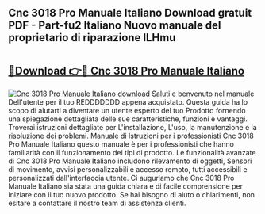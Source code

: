 ## Cnc 3018 Pro Manuale Italiano Download gratuit PDF - Part-fu2 Italiano Nuovo manuale del proprietario di riparazione lLHmu

# <h2><a href="http://dfh2lr.blite.top/?on=Cnc+3018+Pro+Manuale+Italiano">🔗Download 👉🔴 Cnc 3018 Pro Manuale Italiano</a></h2>

[![Cnc 3018 Pro Manuale Italiano download](https://i.imgur.com/lujVjoI.png)](http://dfh2lr.blite.top/?on=Cnc+3018+Pro+Manuale+Italiano)
Saluti e benvenuto nel manuale Dell'utente per il tuo REDDDDDDD appena acquistato. Questa guida ha lo scopo di aiutarti a diventare un utente esperto del tuo Prodotto fornendo una spiegazione dettagliata delle sue caratteristiche, funzioni e vantaggi. Troverai istruzioni dettagliate per L'installazione, L'uso, la manutenzione e la risoluzione dei problemi. Manuale di Istruzioni per i professionisti Cnc 3018 Pro Manuale Italiano questo manuale è per i professionisti che hanno familiarità con il funzionamento dei tipi di prodotto. Le funzionalità avanzate di Cnc 3018 Pro Manuale Italiano includono rilevamento di oggetti, Sensori di movimento, avvisi personalizzabili e accesso remoto, tutti accessibili e personalizzati dall'interfaccia utente. Ci auguriamo che Cnc 3018 Pro Manuale Italiano sia stata una guida chiara e di facile comprensione per iniziare con il tuo nuovo prodotto. Se hai bisogno di aiuto o chiarimenti, non esitare a contattare il nostro team di assistenza clienti.
